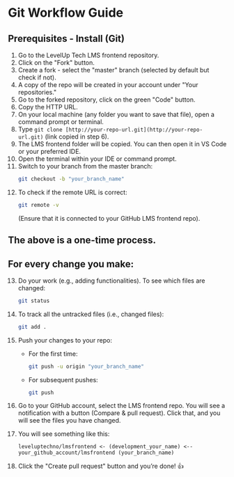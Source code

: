 # Git Workflow Guide

## Prerequisites - Install (Git)

1. Go to the LevelUp Tech LMS frontend repository.
2. Click on the "Fork" button.
3. Create a fork - select the "master" branch (selected by default but check if not).
4. A copy of the repo will be created in your account under "Your repositories."
5. Go to the forked repository, click on the green "Code" button.
6. Copy the HTTP URL.
7. On your local machine (any folder you want to save that file), open a command prompt or terminal.
8. Type `git clone [http://your-repo-url.git](http://your-repo-url.git)` (link copied in step 6).
9. The LMS frontend folder will be copied. You can then open it in VS Code or your preferred IDE.
10. Open the terminal within your IDE or command prompt.
11. Switch to your branch from the master branch:
    ```bash
    git checkout -b "your_branch_name"
    ```
12. To check if the remote URL is correct:
    ```bash
    git remote -v
    ```
    (Ensure that it is connected to your GitHub LMS frontend repo).

## The above is a one-time process.

## For every change you make:

13. Do your work (e.g., adding functionalities). To see which files are changed:
    ```bash
    git status
    ```

14. To track all the untracked files (i.e., changed files):
    ```bash
    git add .
    ```

15. Push your changes to your repo:
    - For the first time:
      ```bash
      git push -u origin "your_branch_name"
      ```
    - For subsequent pushes:
      ```bash
      git push
      ```

16. Go to your GitHub account, select the LMS frontend repo. You will see a notification with a button (Compare & pull request). Click that, and you will see the files you have changed.

17. You will see something like this:
    ```
    leveluptechno/lmsfrontend <- (development_your_name) <-- your_github_account/lmsfrontend (your_branch_name)
    ```

18. Click the "Create pull request" button and you’re done! 👍
